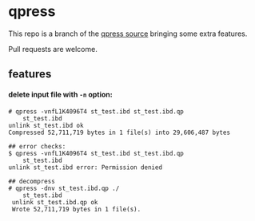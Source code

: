 # qpress


This repo is a branch of the [qpress source](http://www.quicklz.com/) bringing some extra features.

Pull requests are welcome.

## features

#### delete input file with `-n` option:

```
# qpress -vnfL1K4096T4 st_test.ibd st_test.ibd.qp  
    st_test.ibd                                            
unlink st_test.ibd ok                                      
Compressed 52,711,719 bytes in 1 file(s) into 29,606,487 bytes

## error checks:
$ qpress -vnfL1K4096T4 st_test.ibd st_test.ibd.qp
    st_test.ibd     
unlink st_test.ibd error: Permission denied

## decompress
# qpress -dnv st_test.ibd.qp ./
    st_test.ibd
 unlink st_test.ibd.qp ok                                   
 Wrote 52,711,719 bytes in 1 file(s).
```
